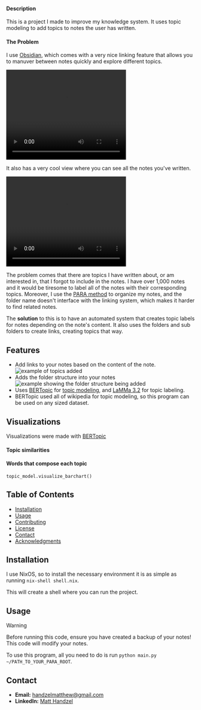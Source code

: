 #### Description

This is a project I made to improve my knowledge system. It uses topic modeling to add topics to notes the user has written.

#### The Problem

I use [Obsidian](https://obsidian.md/), which comes with a very nice linking feature that allows you to manuver between notes quickly and explore different topics.

<video width="320" height="240" controls>
  <source src="note-linking-obsidian-demo.mp4" type="video/mp4">
  Your browser does not support the video tag.
</video>

It also has a very cool view where you can see all the notes you've written.

<video width="320" height="240" controls>
  <source src="knowledge-graph.mp4" type="video/mp4">
My Knowledge Graph
</video>

The problem comes that there are topics I have written about, or am interested in, that I forgot to include in the notes. I have over 1,000 notes and it would be tiresome to label all of the notes with their corresponding topics. Moreover, I use the [PARA method](https://workflowy.com/systems/para-method/) to organize my notes, and the folder name doesn't interface with the linking system, which makes it harder to find related notes.

The **solution** to this is to have an automated system that creates topic labels for notes depending on the note's content. It also uses the folders and sub folders to create links, creating topics that way.

<!--I use Neovim and [obsidian.nvim](https://github.com/epwalsh/obsidian.nvim) I use the [PARA method](https://workflowy.com/systems/para-method/) to organize my notes,-->

## Features

- Add links to your notes based on the content of the note.
  ![example of topics added](example-of-topics-added.png)
- Adds the folder structure into your notes
  ![example showing the folder structure being added](example-showing-the-folder-structure-being-added.png)
- Uses [BERTopic](https://github.com/MaartenGr/BERTopic) for [topic modeling](en.wikipedia.org/wiki/Topic_model), and [LaMMa 3.2](https://ollama.com/) for topic labeling.
- BERTopic used all of wikipedia for topic modeling, so this program can be used on any sized dataset.

## Visualizations

Visualizations were made with [BERTopic](https://maartengr.github.io/BERTopic/getting_started/visualization/visualization.html)

#### Topic similarities

#### Words that compose each topic

`topic_model.visualize_barchart()`

## Table of Contents

- [Installation](#installation)
- [Usage](#usage)
- [Contributing](#contributing)
- [License](#license)
- [Contact](#contact)
- [Acknowledgments](#acknowledgments)

## Installation

I use NixOS, so to install the necessary environment it is as simple as running `nix-shell shell.nix`.

This will create a shell where you can run the project.

## Usage

> [!WARNING]
> Before running this code, ensure you have created a backup of your notes! This code will modify your notes.

To use this program, all you need to do is run `python main.py ~/PATH_TO_YOUR_PARA_ROOT`.

## Contact

- **Email:** handzelmatthew@gmail.com
- **LinkedIn:** [Matt Handzel](https://www.linkedin.com/in/matthewhandzel/)
